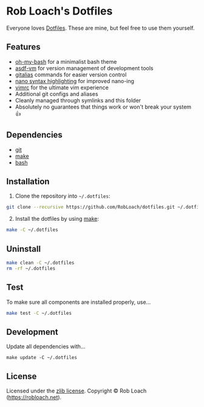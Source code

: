 # Rob Loach's Dotfiles

Everyone loves [Dotfiles](http://dotfiles.github.io). These are mine, but feel free to use them yourself.

## Features

- [oh-my-bash](https://github.com/ohmybash/oh-my-bash) for a minimalist bash theme
- [asdf-vm](https://asdf-vm.com/) for version management of development tools
- [gitalias](https://github.com/GitAlias/gitalias) commands for easier version control
- [nano syntax highlighting](https://github.com/galenguyer/nano-syntax-highlighting) for improved nano-ing
- [vimrc](https://github.com/amix/vimrc/) for the ultimate vim experience
- Additional git configs and aliases
- Cleanly managed through symlinks and this folder
- Absolutely no guarantees that things work or won't break your system :thumbsup:

## Dependencies

* [git](http://git-scm.com)
* [make](http://gnu.org/software/make)
* [bash](https://www.gnu.org/software/bash/)

## Installation

1. Clone the repository into `~/.dotfiles`:
  ``` bash
  git clone --recursive https://github.com/RobLoach/dotfiles.git ~/.dotfiles
  ```

2. Install the dotfiles by using [make](http://www.gnu.org/software/make/):
  ``` bash
  make -C ~/.dotfiles
  ```

## Uninstall

``` bash
make clean -C ~/.dotfiles
rm -rf ~/.dotfiles
```

## Test

To make sure all components are installed properly, use...
```sh
make test -C ~/.dotfiles
```

## Development

Update all dependencies with...
```
make update -C ~/.dotfiles
```

## License

Licensed under the [zlib license](LICENSE). Copyright &copy; Rob Loach (https://robloach.net).
